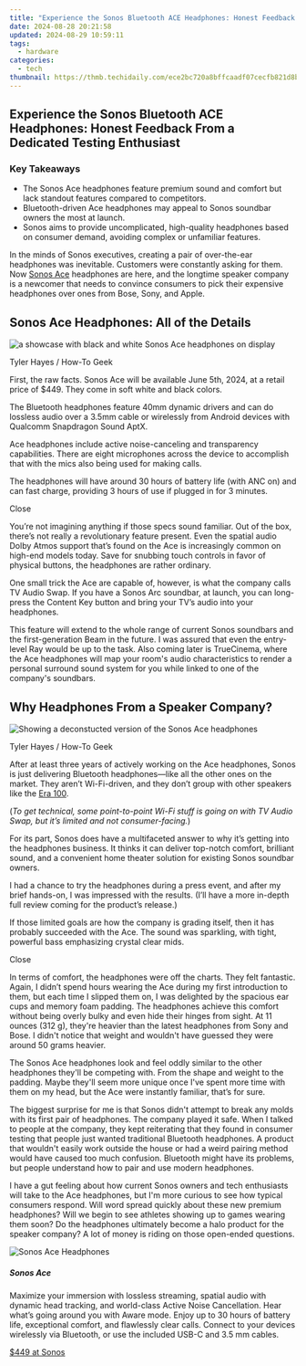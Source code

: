 ```yaml
---
title: "Experience the Sonos Bluetooth ACE Headphones: Honest Feedback From a Dedicated Testing Enthusiast"
date: 2024-08-28 20:21:58
updated: 2024-08-29 10:59:11
tags:
  - hardware
categories:
  - tech
thumbnail: https://thmb.techidaily.com/ece2bc720a8bffcaadf07cecfb821d8b916ae290e3a31814b743ae86fbbcc5dd.jpg
---
```


## Experience the Sonos Bluetooth ACE Headphones: Honest Feedback From a Dedicated Testing Enthusiast

### Key Takeaways

* The Sonos Ace headphones feature premium sound and comfort but lack standout features compared to competitors.
* Bluetooth-driven Ace headphones may appeal to Sonos soundbar owners the most at launch.
* Sonos aims to provide uncomplicated, high-quality headphones based on consumer demand, avoiding complex or unfamiliar features.

 In the minds of Sonos executives, creating a pair of over-the-ear headphones was inevitable. Customers were constantly asking for them. Now [Sonos Ace](https://www.anrdoezrs.net/links/3607085/type/dlg/sid/UUhtgUeUpU2003206/https://www.sonos.com/en-us/shop/sonos-ace) headphones are here, and the longtime speaker company is a newcomer that needs to convince consumers to pick their expensive headphones over ones from Bose, Sony, and Apple.

##  Sonos Ace Headphones: All of the Details

![a showcase with black and white Sonos Ace headphones on display](https://static1.howtogeekimages.com/wordpress/wp-content/uploads/2024/05/a-showcase-with-black-and-white-sonos-ace-headphones-on-display.jpg) 

Tyler Hayes / How-To Geek

 First, the raw facts. Sonos Ace will be available June 5th, 2024, at a retail price of $449\. They come in soft white and black colors.

 The Bluetooth headphones feature 40mm dynamic drivers and can do lossless audio over a 3.5mm cable or wirelessly from Android devices with Qualcomm Snapdragon Sound AptX.

 Ace headphones include active noise-canceling and transparency capabilities. There are eight microphones across the device to accomplish that with the mics also being used for making calls.

 The headphones will have around 30 hours of battery life (with ANC on) and can fast charge, providing 3 hours of use if plugged in for 3 minutes.

Close 

 You’re not imagining anything if those specs sound familiar. Out of the box, there’s not really a revolutionary feature present. Even the spatial audio Dolby Atmos support that’s found on the Ace is increasingly common on high-end models today. Save for snubbing touch controls in favor of physical buttons, the headphones are rather ordinary.

 One small trick the Ace are capable of, however, is what the company calls TV Audio Swap. If you have a Sonos Arc soundbar, at launch, you can long-press the Content Key button and bring your TV’s audio into your headphones.

 This feature will extend to the whole range of current Sonos soundbars and the first-generation Beam in the future. I was assured that even the entry-level Ray would be up to the task. Also coming later is TrueCinema, where the Ace headphones will map your room's audio characteristics to render a personal surround sound system for you while linked to one of the company's soundbars.

##  Why Headphones From a Speaker Company?

![Showing a deconstucted version of the Sonos Ace headphones](https://static1.howtogeekimages.com/wordpress/wp-content/uploads/2024/05/showing-a-deconstucted-version-of-the-sonos-ace-headphones.jpg) 

Tyler Hayes / How-To Geek

 After at least three years of actively working on the Ace headphones, Sonos is just delivering Bluetooth headphones—like all the other ones on the market. They aren’t Wi-Fi-driven, and they don’t group with other speakers like the [Era 100](https://youtube-help.techidaily.com/new-seamless-google-meet-integration-for-youtube-enthusiasts/).

 (_To get technical, some point-to-point Wi-Fi stuff is going on with TV Audio Swap, but it’s limited and not consumer-facing._)

 For its part, Sonos does have a multifaceted answer to why it’s getting into the headphones business. It thinks it can deliver top-notch comfort, brilliant sound, and a convenient home theater solution for existing Sonos soundbar owners.

 I had a chance to try the headphones during a press event, and after my brief hands-on, I was impressed with the results. (I’ll have a more in-depth full review coming for the product’s release.)

 If those limited goals are how the company is grading itself, then it has probably succeeded with the Ace. The sound was sparkling, with tight, powerful bass emphasizing crystal clear mids.

Close 

 In terms of comfort, the headphones were off the charts. They felt fantastic. Again, I didn’t spend hours wearing the Ace during my first introduction to them, but each time I slipped them on, I was delighted by the spacious ear cups and memory foam padding. The headphones achieve this comfort without being overly bulky and even hide their hinges from sight. At 11 ounces (312 g), they're heavier than the latest headphones from Sony and Bose. I didn't notice that weight and wouldn't have guessed they were around 50 grams heavier.

 The Sonos Ace headphones look and feel oddly similar to the other headphones they'll be competing with. From the shape and weight to the padding. Maybe they'll seem more unique once I've spent more time with them on my head, but the Ace were instantly familiar, that’s for sure.

 The biggest surprise for me is that Sonos didn't attempt to break any molds with its first pair of headphones. The company played it safe. When I talked to people at the company, they kept reiterating that they found in consumer testing that people just wanted traditional Bluetooth headphones. A product that wouldn't easily work outside the house or had a weird pairing method would have caused too much confusion. Bluetooth might have its problems, but people understand how to pair and use modern headphones.

 I have a gut feeling about how current Sonos owners and tech enthusiasts will take to the Ace headphones, but I'm more curious to see how typical consumers respond. Will word spread quickly about these new premium headphones? Will we begin to see athletes showing up to games wearing them soon? Do the headphones ultimately become a halo product for the speaker company? A lot of money is riding on those open-ended questions.

![Sonos Ace Headphones](https://static1.howtogeekimages.com/wordpress/wp-content/uploads/2024/05/sonos-ace-headphones.jpg) 

#####  Sonos Ace

Maximize your immersion with lossless streaming, spatial audio with dynamic head tracking, and world-class Active Noise Cancellation. Hear what’s going around you with Aware mode. Enjoy up to 30 hours of battery life, exceptional comfort, and flawlessly clear calls. Connect to your devices wirelessly via Bluetooth, or use the included USB-C and 3.5 mm cables.

[$449 at Sonos](https://www.anrdoezrs.net/links/3607085/type/dlg/sid/UUhtgUeUpU2003206/https://www.sonos.com/en-us/shop/sonos-ace)

<ins class="adsbygoogle"
     style="display:block"
     data-ad-format="autorelaxed"
     data-ad-client="ca-pub-7571918770474297"
     data-ad-slot="1223367746"></ins>



<ins class="adsbygoogle"
     style="display:block"
     data-ad-client="ca-pub-7571918770474297"
     data-ad-slot="8358498916"
     data-ad-format="auto"
     data-full-width-responsive="true"></ins>
